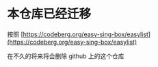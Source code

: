 # 本仓库已经迁移

按照 [https://codeberg.org/easy-sing-box/easylist](https://codeberg.org/easy-sing-box/easylist)


在不久的将来将会删除 github 上的这个仓库